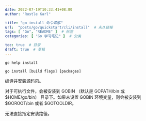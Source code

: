 ```yaml
---
date: 2022-07-19T10:33:41+08:00
author: "Rustle Karl"

title: "go install 命令详解"
url:  "posts/go/quickstart/cli/install"  # 永久链接
tags: [ "Go", "README" ]  # 标签
categories: [ "Go 学习笔记" ]  # 分类

toc: true  # 目录
draft: true  # 草稿
---
```


```shell
go help install
```

```shell
go install [build flags] [packages]
```

编译并安装源码包。

对于可执行文件，会被安装到 GOBIN （默认是 GOPATH/bin 或 $HOME/go/bin） 目录下。如果未设置 GOBIN 环境变量，则会被安装到 $GOROOT/bin 或者 $GOTOOLDIR。

无法直接指定安装路径。

```shell

```

```shell

```
